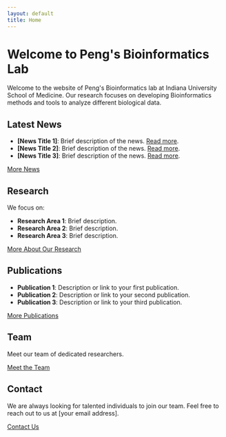 ```yaml
---
layout: default
title: Home
---
```


# Welcome to Peng's Bioinformatics Lab


Welcome to the website of Peng's Bioinformatics lab at Indiana University School of Medicine. Our research focuses on developing Bioinformatics methods and tools to analyze different biological data. 

## Latest News

- **[News Title 1]**: Brief description of the news. [Read more](link-to-news).
- **[News Title 2]**: Brief description of the news. [Read more](link-to-news).
- **[News Title 3]**: Brief description of the news. [Read more](link-to-news).

[More News](news.md)

## Research

We focus on:

- **Research Area 1**: Brief description.
- **Research Area 2**: Brief description.
- **Research Area 3**: Brief description.

[More About Our Research](research.md)

## Publications

- **Publication 1**: Description or link to your first publication.
- **Publication 2**: Description or link to your second publication.
- **Publication 3**: Description or link to your third publication.

[More Publications](publications.md)

## Team

Meet our team of dedicated researchers.

[Meet the Team](team.md)

## Contact

We are always looking for talented individuals to join our team. Feel free to reach out to us at [your email address].

[Contact Us](contact.md)

